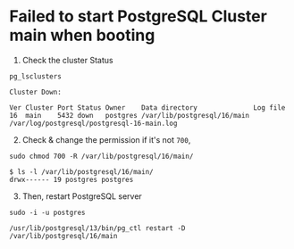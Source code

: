 # Failed to start PostgreSQL Cluster main when booting

1. Check the cluster Status

```shell
pg_lsclusters

Cluster Down:

Ver Cluster Port Status Owner    Data directory              Log file
16  main    5432 down   postgres /var/lib/postgresql/16/main /var/log/postgresql/postgresql-16-main.log
```

2. Check & change the permission if it's not `700`,

```shell
sudo chmod 700 -R /var/lib/postgresql/16/main/

$ ls -l /var/lib/postgresql/16/main/
drwx------ 19 postgres postgres
```

3. Then, restart PostgreSQL server

```shell
sudo -i -u postgres

/usr/lib/postgresql/13/bin/pg_ctl restart -D /var/lib/postgresql/16/main

```
       